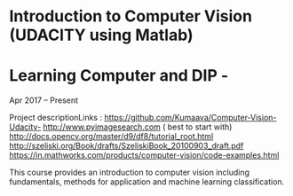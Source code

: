 # Introduction to Computer Vision (UDACITY using Matlab)
# Learning Computer and DIP - 

Apr 2017 – Present

Project descriptionLinks : https://github.com/Kumaava/Computer-Vision-Udacity-
http://www.pyimagesearch.com ( best to start with)
http://docs.opencv.org/master/d9/df8/tutorial_root.html
http://szeliski.org/Book/drafts/SzeliskiBook_20100903_draft.pdf
https://in.mathworks.com/products/computer-vision/code-examples.html

This course provides an introduction to computer vision including fundamentals, methods for application and machine learning classification.
